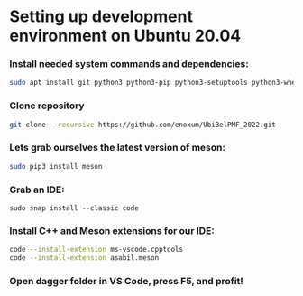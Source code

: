 # Setting up development environment on Ubuntu 20.04

### Install needed system commands and dependencies:

```sh
sudo apt install git python3 python3-pip python3-setuptools python3-wheel ninja-build libglfw3-dev cmake libfmt-dev libtbb-dev clang
```

### Clone repository
```sh
git clone --recursive https://github.com/enoxum/UbiBelPMF_2022.git
```

### Lets grab ourselves the latest version of meson:

```sh
sudo pip3 install meson
```

### Grab an IDE:

```
sudo snap install --classic code
```

### Install C++ and Meson extensions for our IDE:

```sh
code --install-extension ms-vscode.cpptools
code --install-extension asabil.meson
```

### Open dagger folder in VS Code, press F5, and profit!